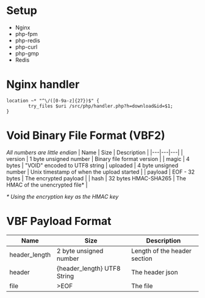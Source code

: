  
Setup
===

 * Nginx
 * php-fpm
 * php-redis 
 * php-curl
 * php-gmp
 * Redis
 
 Nginx handler
 ====
```
location ~* "^\/([0-9a-z]{27})$" {
		try_files $uri /src/php/handler.php?h=download&id=$1;
}
```

Void Binary File Format (VBF2)
===
*All numbers are little endian*
| Name | Size | Description |
|---|---|---|
| version | 1 byte unsigned number | Binary file format version |
| magic | 4 bytes | "VOID" encoded to UTF8 string
| uploaded | 4 byte unsigned number | Unix timestamp of when the upload started |
| payload | EOF - 32 bytes | The encrypted payload |
| hash | 32 bytes HMAC-SHA265 | The HMAC of the unencrypted file* |

*\* Using the encryption key as the HMAC key*

VBF Payload Format
====
| Name | Size | Description |
|---|---|---|
| header_length | 2 byte unsigned number | Length of the header section |
| header | {header_length} UTF8 String | The header json |
| file | >EOF | The file |
